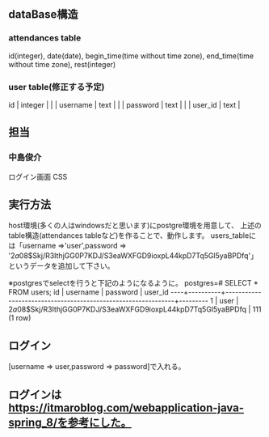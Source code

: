 ## dataBase構造
### attendances table
id(integer),
date(date),
begin_time(time without time zone),
end_time(time without time zone),
rest(integer)

### user table(修正する予定)
 id       | integer |           |          | 
 username | text    |           |          | 
 password | text    |           |          | 
 user_id  | text    |   

## 担当
### 中島俊介
ログイン画面 CSS


## 実行方法
host環境(多くの人はwindowsだと思います)にpostgre環境を用意して、
上述のtable構造(attendances tableなど)を作ることで、動作します。
users_tableには「username =>'user',password => '$2a$08$Skj/R3IthjGG0P7KDJ/S3eaWXFGD9ioxpL44kpD7Tq5Gl5yaBPDfq'」というデータを追加して下さい。

※postgresでselectを行うと下記のようになるように。
postgres=# SELECT * FROM users;
 id | username |                           password                           | user_id 
----+----------+--------------------------------------------------------------+---------
  1 | user     | $2a$08$Skj/R3IthjGG0P7KDJ/S3eaWXFGD9ioxpL44kpD7Tq5Gl5yaBPDfq | 111
(1 row)


## ログイン
[username => user,password => password]で入れる。

## ログインは https://itmaroblog.com/webapplication-java-spring_8/を参考にした。